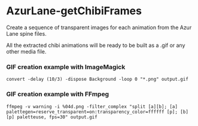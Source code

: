 # AzurLane-getChibiFrames
Create a sequence of transparent images for each animation from the Azur Lane spine files.

All the extracted chibi animations will be ready to be built as a .gif or any other media file.

### GIF creation example with ImageMagick

`convert -delay (10/3) -dispose Background -loop 0 "*.png" output.gif`

### GIF creation example with FFmpeg

``ffmpeg -v warning -i %04d.png -filter_complex "split [a][b]; [a] palettegen=reserve_transparent=on:transparency_color=ffffff [p]; [b][p] paletteuse, fps=30" output.gif``
